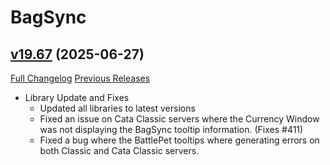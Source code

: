 # BagSync

## [v19.67](https://github.com/Xruptor/BagSync/tree/v19.67) (2025-06-27)
[Full Changelog](https://github.com/Xruptor/BagSync/compare/v19.66...v19.67) [Previous Releases](https://github.com/Xruptor/BagSync/releases)

- Library Update and Fixes  
    * Updated all libraries to latest versions  
    * Fixed an issue on Cata Classic servers where the Currency Window was not displaying the BagSync tooltip information.  (Fixes #411)  
    * Fixed a bug where the BattlePet tooltips where generating errors on both Classic and Cata Classic servers.  
